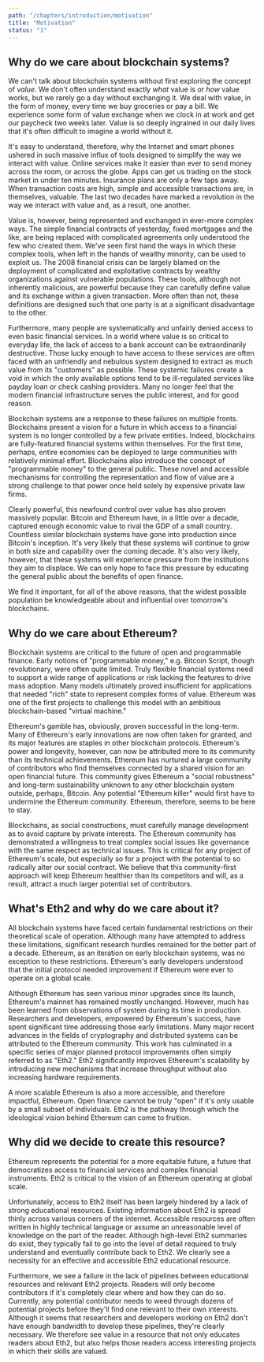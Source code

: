```yaml
---
path: "/chapters/introduction/motivation"
title: "Motivation"
status: "1"
---
```


## Why do we care about blockchain systems?
We can't talk about blockchain systems without first exploring the concept of *value*.
We don't often understand exactly *what* value is or *how* value works, but we rarely go a day without exchanging it.
We deal with value, in the form of money, every time we buy groceries or pay a bill.
We experience some form of value exchange when we clock in at work and get our paycheck two weeks later.
Value is so deeply ingrained in our daily lives that it's often difficult to imagine a world without it.

It's easy to understand, therefore, why the Internet and smart phones ushered in such massive influx of tools designed to simplify the way we interact with value.
Online services make it easier than ever to send money across the room, or across the globe.
Apps can get us trading on the stock market in under ten minutes.
Insurance plans are only a few taps away.
When transaction costs are high, simple and accessible transactions are, in themselves, valuable.
The last two decades have marked a revolution in the way we interact with value and, as a result, one another.

Value is, however, being represented and exchanged in ever-more complex ways.
The simple financial contracts of yesterday, fixed mortgages and the like, are being replaced with complicated agreements only understood the few who created them.
We've seen first hand the ways in which these complex tools, when left in the hands of wealthy minority, can be used to exploit us.
The 2008 financial crisis can be largely blamed on the deployment of complicated and exploitative contracts by wealthy organizations against vulnerable populations.
These tools, although not inherently malicious, are powerful because they can carefully define value and its exchange within a given transaction.
More often than not, these definitions are designed such that one party is at a significant disadvantage to the other.

Furthermore, many people are systematically and unfairly denied access to even basic financial services.
In a world where value is so critical to everyday life, the lack of access to a bank account can be extraordinarily destructive.
Those lucky enough to have access to these services are often faced with an unfriendly and nebulous system designed to extract as much value from its "customers" as possible.
These systemic failures create a void in which the only available options tend to be ill-regulated services like payday loan or check cashing providers.
Many no longer feel that the modern financial infrastructure serves the public interest, and for good reason.

Blockchain systems are a response to these failures on multiple fronts.
Blockchains present a vision for a future in which access to a financial system is no longer controlled by a few private entities.
Indeed, blockchains are fully-featured financial systems within themselves.
For the first time, perhaps, entire economies can be deployed to large communities with relatively minimal effort.
Blockchains also introduce the concept of "programmable money" to the general public.
These novel and accessible mechanisms for controlling the representation and flow of value are a strong challenge to that power once held solely by expensive private law firms.

Clearly powerful, this newfound control over value has also proven massively popular.
Bitcoin and Ethereum have, in a little over a decade, captured enough economic value to rival the GDP of a small country.
Countless similar blockchain systems have gone into production since Bitcoin's inception.
It's very likely that these systems will continue to grow in both size and capability over the coming decade.
It's also very likely, however, that these systems will experience pressure from the institutions they aim to displace.
We can only hope to face this pressure by educating the general public about the benefits of open finance.

We find it important, for all of the above reasons, that the widest possible population be knowledgeable about and influential over tomorrow's blockchains.

## Why do we care about Ethereum?
Blockchain systems are critical to the future of open and programmable finance.
Early notions of "programmable money," e.g. Bitcoin Script, though revolutionary, were often quite limited.
Truly flexible financial systems need to support a wide range of applications or risk lacking the features to drive mass adoption.
Many models ultimately proved insufficient for applications that needed "rich" state to represent complex forms of value.
Ethereum was one of the first projects to challenge this model with an ambitious blockchain-based "virtual machine."

Ethereum's gamble has, obviously, proven successful in the long-term.
Many of Ethereum's early innovations are now often taken for granted, and its major features are staples in other blockchain protocols.
Ethereum's power and longevity, however, can now be attributed more to its community than its technical achievements.
Ethereum has nurtured a large community of contributors who find themselves connected by a shared vision for an open financial future.
This community gives Ethereum a "social robustness" and long-term sustainability unknown to any other blockchain system outside, perhaps, Bitcoin.
Any potential "Ethereum killer" would first have to undermine the Ethereum community.
Ethereum, therefore, seems to be here to stay.

Blockchains, as social constructions, must carefully manage development as to avoid capture by private interests.
The Ethereum community has demonstrated a willingness to treat complex social issues like governance with the same respect as technical issues.
This is critical for any project of Ethereum's scale, but especially so for a project with the potential to so radically alter our social contract.
We believe that this community-first approach will keep Ethereum healthier than its competitors and will, as a result, attract a much larger potential set of contributors.

## What's Eth2 and why do we care about it?
All blockchain systems have faced certain fundamental restrictions on their theoretical scale of operation.
Although many have attempted to address these limitations, significant research hurdles remained for the better part of a decade.
Ethereum, as an iteration on early blockchain systems, was no exception to these restrictions.
Ethereum's early developers understood that the initial protocol needed improvement if Ethereum were ever to operate on a global scale.

Although Ethereum has seen various minor upgrades since its launch, Ethereum's mainnet has remained mostly unchanged.
However, much has been learned from observations of system during its time in production.
Researchers and developers, empowered by Ethereum's success, have spent significant time addressing those early limitations.
Many major recent advances in the fields of cryptography and distributed systems can be attributed to the Ethereum community.
This work has culminated in a specific series of major planned protocol improvements often simply referred to as "Eth2."
Eth2 significantly improves Ethereum's scalability by introducing new mechanisms that increase throughput without also increasing hardware requirements.

A more scalable Ethereum is also a more accessible, and therefore impactful, Ethereum.
Open finance cannot be truly "open" if it's only usable by a small subset of individuals.
Eth2 is the pathway through which the ideological vision behind Ethereum can come to fruition.

## Why did we decide to create this resource?
Ethereum represents the potential for a more equitable future, a future that democratizes access to financial services and complex financial instruments.
Eth2 is critical to the vision of an Ethereum operating at global scale.

Unfortunately, access to Eth2 itself has been largely hindered by a lack of strong educational resources.
Existing information about Eth2 is spread thinly across various corners of the internet.
Accessible resources are often written in highly technical language or assume an unreasonable level of knowledge on the part of the reader.
Although high-level Eth2 summaries do exist, they typically fail to go into the level of detail required to truly understand and eventually contribute back to Eth2.
We clearly see a necessity for an effective and accessible Eth2 educational resource.

Furthermore, we see a failure in the lack of pipelines between educational resources and relevant Eth2 projects.
Readers will only become contributors if it's completely clear where and how they can do so.
Currently, any potential contributor needs to weed through dozens of potential projects before they'll find one relevant to their own interests.
Although it seems that researchers and developers working on Eth2 don't have enough bandwidth to develop these pipelines, they're clearly necessary.
We therefore see value in a resource that not only educates readers about Eth2, but also helps those readers access interesting projects in which their skills are valued.
